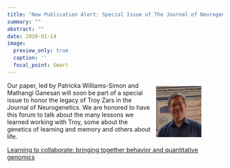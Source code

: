 ```yaml
---
title: "New Publication Alert: Special Issue of The Journal of Neurogenetics"
summary: ""
abstract: ""
date: 2020-01-14
image:
  preview_only: true
  caption: ''
  focal_point: Smart
---
```


<figure>
<img style = "float:right; margin: 10px 10px 10px 10px" src="featured.png" width="25%"  />
</figure>
Our paper, led by Patricka Williams-Simon and Mathangi Ganesan will soon be part of a special issue to honor the legacy of Troy Zars in the Journal of Neurogenetics. We are honored to have this forum to talk about the many lessons we learned working with Troy, some about the genetics of learning and memory and others about life.

[Learning to collaborate: bringing together behavior and quantitative genomics](https://doi.org/10.1080/01677063.2019.1710145)

 
